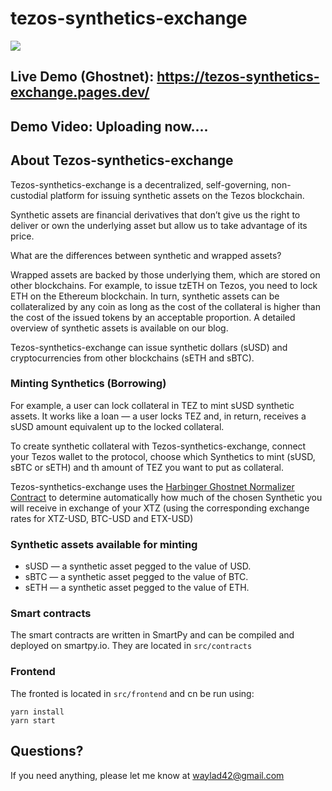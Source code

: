 # tezos-synthetics-exchange

![](https://i.ibb.co/fkXvnnX/Screenshot-2022-08-29-at-17-46-21.png)

## Live Demo (Ghostnet): https://tezos-synthetics-exchange.pages.dev/

## Demo Video: Uploading now....

## About Tezos-synthetics-exchange

Tezos-synthetics-exchange is a decentralized, self-governing, non-custodial platform for issuing synthetic assets on the Tezos blockchain.

Synthetic assets are financial derivatives that don’t give us the right to deliver or own the underlying asset but allow us to take advantage of its price.

What are the differences between synthetic and wrapped assets?

Wrapped assets are backed by those underlying them, which are stored on other blockchains. For example, to issue tzETH on Tezos, you need to lock ETH on the Ethereum blockchain. In turn, synthetic assets can be collateralized by any coin as long as the cost of the collateral is higher than the cost of the issued tokens by an acceptable proportion. A detailed overview of synthetic assets is available on our blog.

Tezos-synthetics-exchange can issue synthetic dollars (sUSD) and cryptocurrencies from other blockchains (sETH and sBTC).

### Minting Synthetics (Borrowing)

For example, a user can lock collateral in TEZ to mint sUSD synthetic assets. It works like a loan — a user locks TEZ and, in return, receives a sUSD amount equivalent up to the locked collateral.

To create synthetic collateral with Tezos-synthetics-exchange, connect your Tezos wallet to the protocol, choose which Synthetics to mint (sUSD, sBTC or sETH) and th amount of TEZ you want to put as collateral.

Tezos-synthetics-exchange uses the [Harbinger Ghostnet Normalizer Contract](https://better-call.dev/ghostnet/KT1ENe4jbDE1QVG1euryp23GsAeWuEwJutQX/storage) to determine automatically how much of the chosen Synthetic you will receive in exchange of your XTZ (using the corresponding exchange rates for XTZ-USD, BTC-USD and ETX-USD)

### Synthetic assets available for minting

- sUSD — a synthetic asset pegged to the value of USD.
- sBTC — a synthetic asset pegged to the value of BTC.
- sETH — a synthetic asset pegged to the value of ETH.

### Smart contracts

The smart contracts are written in SmartPy and can be compiled and deployed on smartpy.io. They are located in `src/contracts`

### Frontend

The fronted is located in `src/frontend` and cn be run using:

```
yarn install
yarn start
```

## Questions?

If you need anything, please let me know at waylad42@gmail.com
